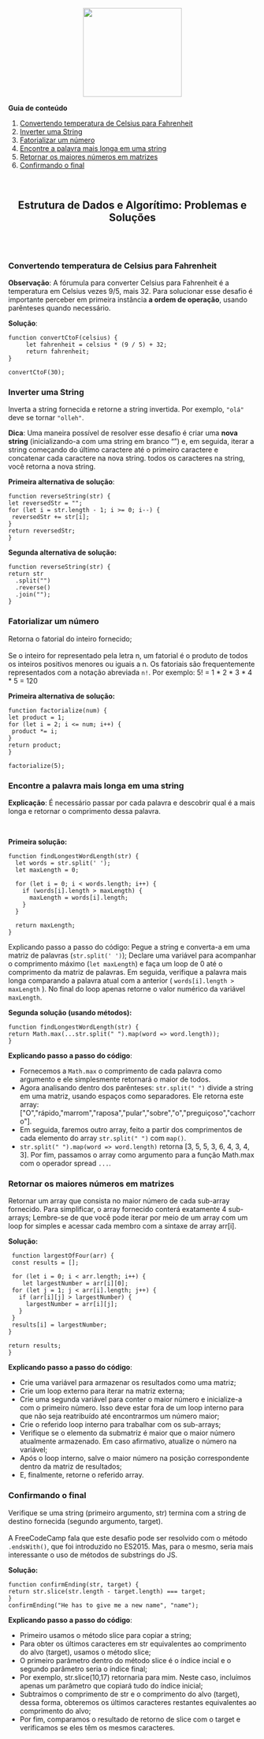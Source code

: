 <p align="center">  
  <img src="https://cdn.pixabay.com/photo/2015/04/23/17/41/javascript-736400_960_720.png" height="180" width="200">
</p>

<b>Guia de conteúdo</b>
1. [Convertendo temperatura de Celsius para Fahrenheit](#celsiustofahrenheit)
2. [Inverter uma String](#inverteremstring)
3. [Fatorializar um número](#fatorializarumnumero)
4. [Encontre a palavra mais longa em uma string](#palavramaislonga)
5. [Retornar os maiores números em matrizes](#maioresnumerosemmatrizes)
6. [Confirmando o final](#confirmeofinal)

<br>
<h2 align="center">Estrutura de Dados e Algorítimo: Problemas e Soluções</h2><br></br>

<div id="celsiustofahrenheit"/>
<h3>Convertendo temperatura de Celsius para Fahrenheit</h3>
  <p><b>Observação</b>: A fórumula para converter Celsius para Fahrenheit é a temperatura em Celsius vezes 9/5, mais 32. Para solucionar esse desafio é importante perceber em primeira instância <b>a ordem de operação</b>, usando parênteses quando necessário.</p>
   <p><b>Solução</b>:</p>
   
   ```
   function convertCtoF(celsius) {
        let fahrenheit = celsius * (9 / 5) + 32;
        return fahrenheit;
   }
   
   convertCtoF(30); 
   ```
   <div id="inverteremstring"/>
   <h3>Inverter uma String</h3>
   <p>Inverta a string fornecida e retorne a string invertida. Por exemplo, <code>"olá"</code> deve se tornar <code>"olleh"</code>.</p>
   <p><b>Dica</b>: Uma maneira possível de resolver esse desafio é criar uma <b>nova string</b> (inicializando-a com uma string em branco “”) e, em seguida, iterar a string começando do último caractere até o primeiro caractere e concatenar cada caractere na nova string. todos os caracteres na string, você retorna a nova string.</p>
   <p><b>Primeira alternativa de solução</b>:</p>
   
   ```
   function reverseString(str) {
   let reversedStr = "";
   for (let i = str.length - 1; i >= 0; i--) {
    reversedStr += str[i];
  }
  return reversedStr;
}
```
  <p><b>Segunda alternativa de solução:</b></p>
  
  ```
  function reverseString(str) {
  return str
    .split("")
    .reverse()
    .join("");
}
  ```
<div id="fatorializarumnumero"/>
<h3>Fatorializar um número</h3>
  <p>Retorna o fatorial do inteiro fornecido;<br></br>Se o inteiro for representado pela letra n, um fatorial é o produto de todos os inteiros positivos menores ou iguais a n. Os fatoriais são frequentemente representados com a notação abreviada <code>n!</code>. Por exemplo: 5! = 1 * 2 * 3 * 4 * 5 = 120</p>
  <p><b>Primeira alternativa de solução:</b></p>
   
   ```
   function factorialize(num) {
  let product = 1;
  for (let i = 2; i <= num; i++) {
    product *= i;
  }
  return product;
}

factorialize(5);
   ```
<div id="palavramaislonga"/>   
<h3>Encontre a palavra mais longa em uma string</h3>   
  <p><b>Explicação</b>: É necessário passar por cada palavra e descobrir qual é a mais longa e retornar o comprimento dessa palavra.</p><br>
  <p><b>Primeira solução:</b></p>

```
function findLongestWordLength(str) {
  let words = str.split(' ');
  let maxLength = 0;

  for (let i = 0; i < words.length; i++) {
    if (words[i].length > maxLength) {
      maxLength = words[i].length;
    }
  }

  return maxLength;
}
```
  <p>Explicando passo a passo do código: Pegue a string e converta-a em uma matriz de palavras (<code>str.split(' ')</code>); Declare uma variável para acompanhar o comprimento máximo (<code>let maxLength</code>) e faça um loop de 0 até o comprimento da matriz de palavras. Em seguida, verifique a palavra mais longa comparando a palavra atual com a anterior ( <code>words[i].length > maxLength</code> ). No final do loop apenas retorne o valor numérico da variável <code>maxLength</code>.</p>
  <p><b>Segunda solução (usando métodos):</b></p>
  
  ```
  function findLongestWordLength(str) {
  return Math.max(...str.split(" ").map(word => word.length));
}
  ```
  
  <p><b>Explicando passo a passo do código</b>:</p>
    <ul>
       <li>Fornecemos a <code>Math.max</code> o comprimento de cada palavra como argumento e ele simplesmente retornará o maior de todos.</li>
       <li>Agora analisando dentro dos parênteses: <code>str.split(" ")</code> divide a string em uma matriz, usando espaços como separadores. Ele retorna este array: ["O","rápido,"marrom","raposa","pular","sobre","o","preguiçoso","cachorro"].</li>
       <li>Em seguida, faremos outro array, feito a partir dos comprimentos de cada elemento do array <code>str.split(" ")</code> com <code>map()</code>.</li>
  <li><code>str.split(" ").map(word => word.length)</code> retorna [3, 5, 5, 3, 6, 4, 3, 4, 3]. Por fim, passamos o array como argumento para a função Math.max com o operador spread <code>...</code>.</li>
    </ul>

<div id="maioresnumerosemmatrizes"/>
<h3>Retornar os maiores números em matrizes</h3>
    <p>Retornar um array que consista no maior número de cada sub-array fornecido. Para simplificar, o array fornecido conterá exatamente 4 sub-arrays; Lembre-se de que você pode iterar por meio de um array com um loop for simples e acessar cada membro com a sintaxe de array arr[i].</p>
   <p><b>Solução:</b></p>
   
   ````
    function largestOfFour(arr) {
    const results = [];
    
    for (let i = 0; i < arr.length; i++) {
       let largestNumber = arr[i][0];
    for (let j = 1; j < arr[i].length; j++) {
      if (arr[i][j] > largestNumber) {
        largestNumber = arr[i][j];
      }
    }
    results[i] = largestNumber;
  }

  return results;
}
````
  <p><b>Explicando passo a passo do código</b>:</p>
    <ul>
       <li>Crie uma variável para armazenar os resultados como uma matriz;</li>
       <li>Crie um loop externo para iterar na matriz externa;</li>
       <li>Crie uma segunda variável para conter o maior número e inicialize-a com o primeiro número. Isso deve estar fora de um loop interno para que não seja reatribuído até encontrarmos um número maior;</li>
       <li>Crie o referido loop interno para trabalhar com os sub-arrays;</li>
       <li>Verifique se o elemento da submatriz é maior que o maior número atualmente armazenado. Em caso afirmativo, atualize o número na variável;</li>
       <li>Após o loop interno, salve o maior número na posição correspondente dentro da matriz de resultados;</li>
       <li>E, finalmente, retorne o referido array.</li>
    </ul>

<div id="confirmeofinal"/>
<h3>Confirmando o final</h3> 
  <p>Verifique se uma string (primeiro argumento, str) termina com a string de destino fornecida (segundo argumento, target). <br></br> A FreeCodeCamp fala que este desafio pode ser resolvido com o método <code>.endsWith()</code>, que foi introduzido no ES2015. Mas, para o mesmo, seria mais interessante o uso de métodos de substrings do JS.</p>
  <b>Solução:</b>
  
  ```
  function confirmEnding(str, target) {
  return str.slice(str.length - target.length) === target;
}
confirmEnding("He has to give me a new name", "name");
  ```
<p><b>Explicando passo a passo do código</b>:</p>
    <ul>
       <li>Primeiro usamos o método slice para copiar a string;</li>
       <li>Para obter os últimos caracteres em str equivalentes ao comprimento do alvo (target), usamos o método slice;</li>
       <li>O primeiro parâmetro dentro do método slice é o índice incial e o segundo parâmetro seria o índice final;</li>
       <li>Por exemplo, str.slice(10,17) retornaria para mim. Neste caso, incluímos apenas um parâmetro que copiará tudo do índice inicial;</li>
       <li>Subtraímos o comprimento de str e o comprimento do alvo (target), dessa forma, obteremos os últimos caracteres restantes equivalentes ao comprimento do alvo;</li>
       <li>Por fim, comparamos o resultado de retorno de slice com o target e verificamos se eles têm os mesmos caracteres.</li>
    </ul>
